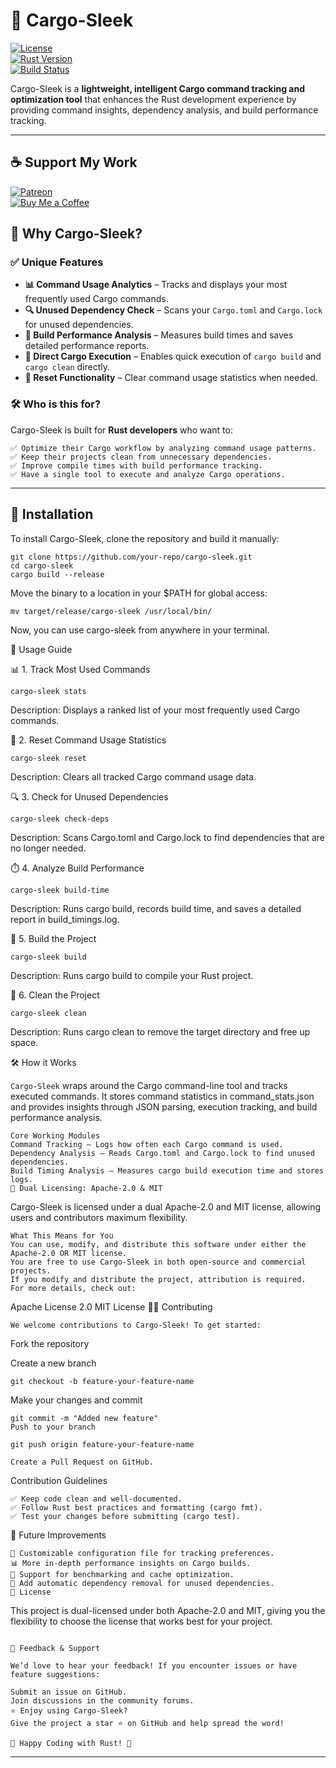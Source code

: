 # 🚀 Cargo-Sleek  

[![License](https://img.shields.io/badge/license-Apache--2.0%20%2F%20MIT-blue)](LICENSE)  
[![Rust Version](https://img.shields.io/badge/Rust-Edition%202021-orange)](https://www.rust-lang.org/)  
[![Build Status](https://img.shields.io/badge/build-passing-brightgreen)](https://github.com/your-repo/cargo-sleek/actions)  

Cargo-Sleek is a **lightweight, intelligent Cargo command tracking and optimization tool** that enhances the Rust development experience by providing command insights, dependency analysis, and build performance tracking.  

---

## ☕ Support My Work

[![Patreon](https://img.shields.io/badge/Support-Patreon-orange?logo=patreon)](https://patreon.com/Arunmadhavan28)  
[![Buy Me a Coffee](https://img.shields.io/badge/Buy%20Me%20a%20Coffee-Support-yellow?logo=buymeacoffee)](https://buymeacoffee.com/arunmadhavh)


## 🎯 **Why Cargo-Sleek?**  

### ✅ **Unique Features**  

- **📊 Command Usage Analytics** – Tracks and displays your most frequently used Cargo commands.  
- **🔍 Unused Dependency Check** – Scans your `Cargo.toml` and `Cargo.lock` for unused dependencies.  
- **🚀 Build Performance Analysis** – Measures build times and saves detailed performance reports.  
- **🧹 Direct Cargo Execution** – Enables quick execution of `cargo build` and `cargo clean` directly.  
- **🔄 Reset Functionality** – Clear command usage statistics when needed.  

### 🛠 **Who is this for?**  


Cargo-Sleek is built for **Rust developers** who want to:  
```
✅ Optimize their Cargo workflow by analyzing command usage patterns.  
✅ Keep their projects clean from unnecessary dependencies.  
✅ Improve compile times with build performance tracking.  
✅ Have a single tool to execute and analyze Cargo operations.  
```
---

## 🚀 **Installation**  

To install Cargo-Sleek, clone the repository and build it manually:  

```
git clone https://github.com/your-repo/cargo-sleek.git
cd cargo-sleek
cargo build --release
```

Move the binary to a location in your $PATH for global access:
```
mv target/release/cargo-sleek /usr/local/bin/
```
Now, you can use cargo-sleek from anywhere in your terminal.

📖 Usage Guide

📊 1. Track Most Used Commands
```
cargo-sleek stats
```
Description: Displays a ranked list of your most frequently used Cargo commands.

🔄 2. Reset Command Usage Statistics
```
cargo-sleek reset
```
Description: Clears all tracked Cargo command usage data.

🔍 3. Check for Unused Dependencies
```
cargo-sleek check-deps
```
Description: Scans Cargo.toml and Cargo.lock to find dependencies that are no longer needed.

⏱️ 4. Analyze Build Performance
```
cargo-sleek build-time
```
Description: Runs cargo build, records build time, and saves a detailed report in build_timings.log.

🔨 5. Build the Project
```
cargo-sleek build
```
Description: Runs cargo build to compile your Rust project.

🧹 6. Clean the Project
```
cargo-sleek clean
```
Description: Runs cargo clean to remove the target directory and free up space.

🛠 How it Works

```Cargo-Sleek``` wraps around the Cargo command-line tool and tracks executed commands. It stores command statistics in command_stats.json and provides insights through JSON parsing, execution tracking, and build performance analysis.
```
Core Working Modules
Command Tracking – Logs how often each Cargo command is used.
Dependency Analysis – Reads Cargo.toml and Cargo.lock to find unused dependencies.
Build Timing Analysis – Measures cargo build execution time and stores logs.
🔑 Dual Licensing: Apache-2.0 & MIT
```
Cargo-Sleek is licensed under a dual Apache-2.0 and MIT license, allowing users and contributors maximum flexibility.
```
What This Means for You
You can use, modify, and distribute this software under either the Apache-2.0 OR MIT license.
You are free to use Cargo-Sleek in both open-source and commercial projects.
If you modify and distribute the project, attribution is required.
For more details, check out:
```
Apache License 2.0
MIT License
👨‍💻 Contributing
```
We welcome contributions to Cargo-Sleek! To get started:
```
Fork the repository

Create a new branch
```
git checkout -b feature-your-feature-name
```
Make your changes and commit
```
git commit -m "Added new feature"
Push to your branch
```
```git push origin feature-your-feature-name```
```
Create a Pull Request on GitHub.
```
Contribution Guidelines
```
✅ Keep code clean and well-documented.
✅ Follow Rust best practices and formatting (cargo fmt).
✅ Test your changes before submitting (cargo test).
```
📝 Future Improvements
```
🔧 Customizable configuration file for tracking preferences.
📊 More in-depth performance insights on Cargo builds.
🚀 Support for benchmarking and cache optimization.
🔄 Add automatic dependency removal for unused dependencies.
📜 License
```
This project is dual-licensed under both Apache-2.0 and MIT, giving you the flexibility to choose the license that works best for your project.

```

💬 Feedback & Support

We’d love to hear your feedback! If you encounter issues or have feature suggestions:

Submit an issue on GitHub.
Join discussions in the community forums.
⭐ Enjoy using Cargo-Sleek?
Give the project a star ⭐ on GitHub and help spread the word!

🚀 Happy Coding with Rust! 🦀
```

---
